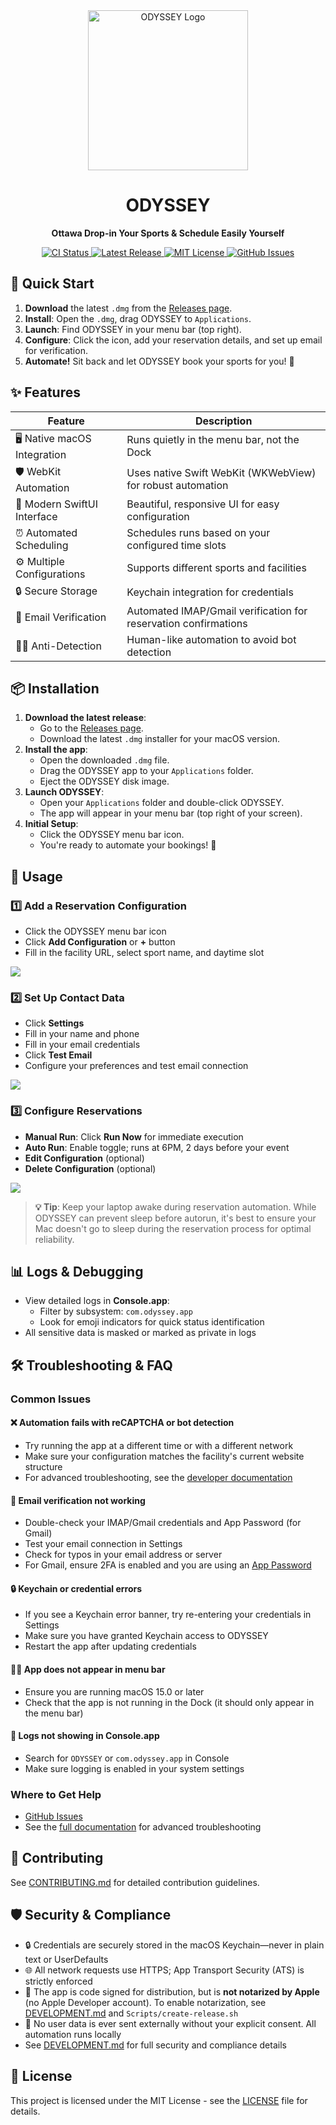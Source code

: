 <div align="center">
  <img src="Documentation/Images/logo.png" alt="ODYSSEY Logo" width="256" height="256">
  <h1>ODYSSEY</h1>
  <p><strong>Ottawa Drop-in Your Sports & Schedule Easily Yourself</strong></p>
  <p>
    <a href="https://github.com/Amet13/ODYSSEY/actions/workflows/ci.yml">
      <img src="https://github.com/Amet13/ODYSSEY/actions/workflows/ci.yml/badge.svg" alt="CI Status">
    </a>
    <a href="https://github.com/Amet13/ODYSSEY/releases">
      <img src="https://img.shields.io/github/v/release/Amet13/ODYSSEY?label=version" alt="Latest Release">
    </a>
    <a href="https://github.com/Amet13/ODYSSEY/blob/main/LICENSE">
      <img src="https://img.shields.io/badge/License-MIT-green" alt="MIT License">
    </a>
    <a href="https://github.com/Amet13/ODYSSEY/issues">
      <img src="https://img.shields.io/badge/Support-GitHub%20Issues-orange" alt="GitHub Issues">
    </a>
  </p>
</div>

## 🚀 Quick Start

1. **Download** the latest `.dmg` from the [Releases page](https://github.com/Amet13/ODYSSEY/releases).
2. **Install**: Open the `.dmg`, drag ODYSSEY to `Applications`.
3. **Launch**: Find ODYSSEY in your menu bar (top right).
4. **Configure**: Click the icon, add your reservation details, and set up email for verification.
5. **Automate!** Sit back and let ODYSSEY book your sports for you! 🎉

## ✨ Features

| Feature                     | Description                                                     |
| --------------------------- | --------------------------------------------------------------- |
| 🖥️ Native macOS Integration | Runs quietly in the menu bar, not the Dock                      |
| 🛡️ WebKit Automation        | Uses native Swift WebKit (WKWebView) for robust automation      |
| 🎨 Modern SwiftUI Interface | Beautiful, responsive UI for easy configuration                 |
| ⏰ Automated Scheduling     | Schedules runs based on your configured time slots              |
| ⚙️ Multiple Configurations  | Supports different sports and facilities                        |
| 🔒 Secure Storage           | Keychain integration for credentials                            |
| 📧 Email Verification       | Automated IMAP/Gmail verification for reservation confirmations |
| 🕵️‍♂️ Anti-Detection           | Human-like automation to avoid bot detection                    |

## 📦 Installation

1. **Download the latest release**:
   - Go to the [Releases page](https://github.com/Amet13/ODYSSEY/releases).
   - Download the latest `.dmg` installer for your macOS version.
2. **Install the app**:
   - Open the downloaded `.dmg` file.
   - Drag the ODYSSEY app to your `Applications` folder.
   - Eject the ODYSSEY disk image.
3. **Launch ODYSSEY**:
   - Open your `Applications` folder and double-click ODYSSEY.
   - The app will appear in your menu bar (top right of your screen).
4. **Initial Setup**:
   - Click the ODYSSEY menu bar icon.
   - You're ready to automate your bookings! 🎾

## 🎯 Usage

### 1️⃣ Add a Reservation Configuration

- Click the ODYSSEY menu bar icon
- Click **Add Configuration** or **+** button
- Fill in the facility URL, select sport name, and daytime slot

![](Documentation/Images/add_config.png)

### 2️⃣ Set Up Contact Data

- Click **Settings**
- Fill in your name and phone
- Fill in your email credentials
- Click **Test Email**
- Configure your preferences and test email connection

![](Documentation/Images/settings.png)

### 3️⃣ Configure Reservations

- **Manual Run**: Click **Run Now** for immediate execution
- **Auto Run**: Enable toggle; runs at 6PM, 2 days before your event
- **Edit Configuration** (optional)
- **Delete Configuration** (optional)

![](Documentation/Images/main.png)

> **💡 Tip**: Keep your laptop awake during reservation automation. While ODYSSEY can prevent sleep before autorun, it's best to ensure your Mac doesn't go to sleep during the reservation process for optimal reliability.

## 📊 Logs & Debugging

- View detailed logs in **Console.app**:
  - Filter by subsystem: `com.odyssey.app`
  - Look for emoji indicators for quick status identification
- All sensitive data is masked or marked as private in logs

## 🛠️ Troubleshooting & FAQ

### Common Issues

#### ❌ Automation fails with reCAPTCHA or bot detection

- Try running the app at a different time or with a different network
- Make sure your configuration matches the facility's current website structure
- For advanced troubleshooting, see the [developer documentation](Documentation/DEVELOPMENT.md)

#### 📧 Email verification not working

- Double-check your IMAP/Gmail credentials and App Password (for Gmail)
- Test your email connection in Settings
- Check for typos in your email address or server
- For Gmail, ensure 2FA is enabled and you are using an [App Password](https://support.google.com/accounts/answer/185833?hl=en)

#### 🔒 Keychain or credential errors

- If you see a Keychain error banner, try re-entering your credentials in Settings
- Make sure you have granted Keychain access to ODYSSEY
- Restart the app after updating credentials

#### 🕵️‍♂️ App does not appear in menu bar

- Ensure you are running macOS 15.0 or later
- Check that the app is not running in the Dock (it should only appear in the menu bar)

#### 📝 Logs not showing in Console.app

- Search for `ODYSSEY` or `com.odyssey.app` in Console
- Make sure logging is enabled in your system settings

### Where to Get Help

- [GitHub Issues](https://github.com/Amet13/ODYSSEY/issues)
- See the [full documentation](Documentation/DEVELOPMENT.md) for advanced troubleshooting

## 🤝 Contributing

See [CONTRIBUTING.md](Documentation/CONTRIBUTING.md) for detailed contribution guidelines.

## 🛡️ Security & Compliance

- 🔒 Credentials are securely stored in the macOS Keychain—never in plain text or UserDefaults
- 🌐 All network requests use HTTPS; App Transport Security (ATS) is strictly enforced
- 📝 The app is code signed for distribution, but is **not notarized by Apple** (no Apple Developer account). To enable notarization, see [DEVELOPMENT.md](Documentation/DEVELOPMENT.md) and `Scripts/create-release.sh`
- 🚫 No user data is ever sent externally without your explicit consent. All automation runs locally
- See [DEVELOPMENT.md](Documentation/DEVELOPMENT.md) for full security and compliance details

## 📄 License

This project is licensed under the MIT License - see the [LICENSE](LICENSE) file for details.
